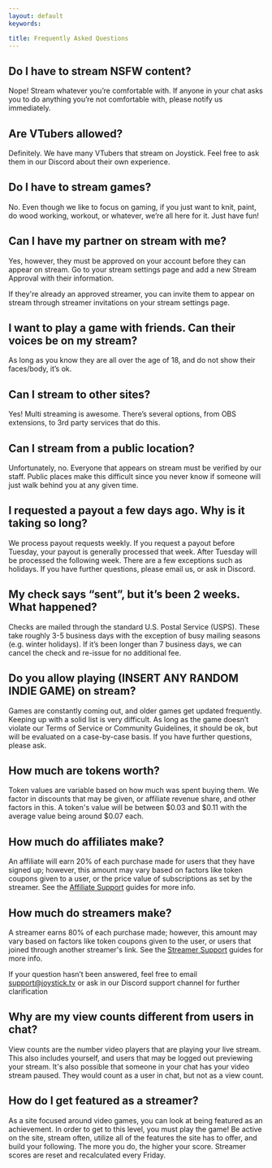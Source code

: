 ```yaml
---
layout: default
keywords:

title: Frequently Asked Questions
---
```


## Do I have to stream NSFW content?
Nope! Stream whatever you’re comfortable with. If anyone in your chat asks you to do anything you’re not comfortable with, please notify us immediately.

## Are VTubers allowed?
Definitely. We have many VTubers that stream on Joystick. Feel free to ask them in our Discord about their own experience.

## Do I have to stream games?
No. Even though we like to focus on gaming, if you just want to knit, paint, do wood working, workout, or whatever, we’re all here for it. Just have fun!

## Can I have my partner on stream with me?
Yes, however, they must be approved on your account before they can appear on stream. Go to your stream settings page and add a new Stream Approval with their information.

If they're already an approved streamer, you can invite them to appear on stream through
streamer invitations on your stream settings page.

## I want to play a game with friends. Can their voices be on my stream?
As long as you know they are all over the age of 18, and do not show their faces/body, it’s ok.

## Can I stream to other sites?
Yes! Multi streaming is awesome. There’s several options, from OBS extensions, to 3rd party services that do this.

## Can I stream from a public location?
Unfortunately, no. Everyone that appears on stream must be verified by our staff. Public places make this difficult since you never know if someone will just walk behind you at any given time.

## I requested a payout a few days ago. Why is it taking so long?
We process payout requests weekly. If you request a payout before Tuesday, your payout is generally processed that week. After Tuesday will be processed the following week. There are a few exceptions such as holidays. If you have further questions, please email us, or ask in Discord.

## My check says “sent”, but it’s been 2 weeks. What happened?
Checks are mailed through the standard U.S. Postal Service (USPS). These take roughly 3-5 business days with the exception of busy mailing seasons (e.g. winter holidays). If it’s been longer than 7 business days, we can cancel the check and re-issue for no additional fee.

## Do you allow playing (INSERT ANY RANDOM INDIE GAME) on stream?
Games are constantly coming out, and older games get updated frequently. Keeping up with a solid list is very difficult. As long as the game doesn’t violate our Terms of Service or Community Guidelines, it should be ok, but will be evaluated on a case-by-case basis. If you have further questions, please ask.

## How much are tokens worth?
Token values are variable based on how much was spent buying them. We factor in discounts that
may be given, or affiliate revenue share, and other factors in this. A token's value will be
between $0.03 and $0.11 with the average value being around $0.07 each.

## How much do affiliates make?
An affiliate will earn 20% of each purchase made for users that they have signed up; however, this amount may vary based on factors like token coupons given to a user, or the price value of subscriptions as set by the streamer. See the [Affiliate Support](/affiliate_support) guides for more info.

## How much do streamers make?
A streamer earns 80% of each purchase made; however, this amount may vary based on factors like token coupons given to the user, or users that joined through another streamer's link. See the [Streamer Support](/streamer_support) guides for more info.

If your question hasn’t been answered, feel free to email support@joystick.tv or ask in our Discord support channel for further clarification

## Why are my view counts different from users in chat?

View counts are the number video players that are playing your live stream. This also includes yourself, and users that may be logged out previewing your stream. It's also possible that someone in your chat has your video stream paused. They would count as a user in chat, but not as a view count.

## How do I get featured as a streamer?
As a site focused around video games, you can look at being featured as an achievement. In order to get to this level, you must play the game! Be active on the site, stream often, utilize all of the features the site has to offer, and build your following. The more you do, the higher your score. Streamer scores are reset and recalculated every Friday.
